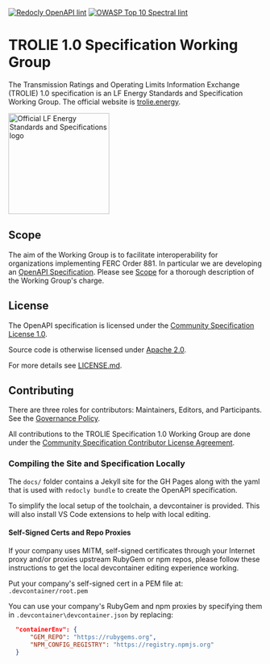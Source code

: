 [![Redocly OpenAPI lint](https://github.com/trolie/spec/actions/workflows/lint.yaml/badge.svg)](https://github.com/trolie/spec/actions/workflows/lint.yaml)
[![OWASP Top 10 Spectral lint](https://github.com/trolie/spec/actions/workflows/owasp.yaml/badge.svg)](https://github.com/trolie/spec/actions/workflows/owasp.yaml)

# TROLIE 1.0 Specification Working Group

The Transmission Ratings and Operating Limits Information Exchange (TROLIE) 1.0 specification is an LF Energy Standards and Specification Working Group. The official website is [trolie.energy](https://trolie.energy).

<img alt="Official LF Energy Standards and Specifications logo" src="https://artwork.lfess.energy/other/lf-energy-standards-and-specifications/horizontal/color/lf-energy-standards-and-specifications-horizontal-color.png" width="200">

## Scope

The aim of the Working Group is to facilitate interoperability for organizations implementing FERC Order 881. In particular we are developing an [OpenAPI Specification](https://trolie.energy/spec). Please see [Scope](./Scope.md) for a thorough description of the Working Group's charge.

## License

The OpenAPI specification is licensed under the [Community Specification License 1.0](Community_Specification_License.md).

Source code is otherwise licensed under [Apache 2.0](https://opensource.org/license/apache-2-0).

For more details see [LICENSE.md](LICENSE.md).

## Contributing

There are three roles for contributors: Maintainers, Editors, and Participants. See the [Governance Policy](Governance.md).

All contributions to the TROLIE Specification 1.0 Working Group are done under the [Community Specification Contributor License Agreement](Contributor_License_Agreement.md).

### Compiling the Site and Specification Locally

The `docs/` folder contains a Jekyll site for the GH Pages along with the yaml
that is used with `redocly bundle` to create the OpenAPI specification.

To simplify the local setup of the toolchain, a devcontainer is provided. This
will also install VS Code extensions to help with local editing.

#### Self-Signed Certs and Repo Proxies

If your company uses MITM, self-signed certificates through your Internet proxy
and/or proxies upstream RubyGem or npm repos, please follow these instructions
to get the local devcontainer editing experience working.

Put your company's self-signed cert in a PEM file at: `.devcontainer/root.pem`

You can use your company's RubyGem and npm proxies by specifying them in
`.devcontainer\devcontainer.json` by replacing:

```json
  "containerEnv": {
      "GEM_REPO": "https://rubygems.org",
      "NPM_CONFIG_REGISTRY": "https://registry.npmjs.org"
  }
```
